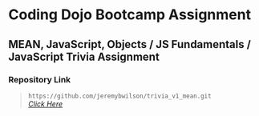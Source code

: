 # Coding Dojo Bootcamp Assignment
## MEAN, JavaScript, Objects / JS Fundamentals / JavaScript Trivia Assignment

### Repository Link

> ``` https://github.com/jeremybwilson/trivia_v1_mean.git ```<br>
> _[Click Here](https://github.com/jeremybwilson/trivia_v1_mean.git)_
